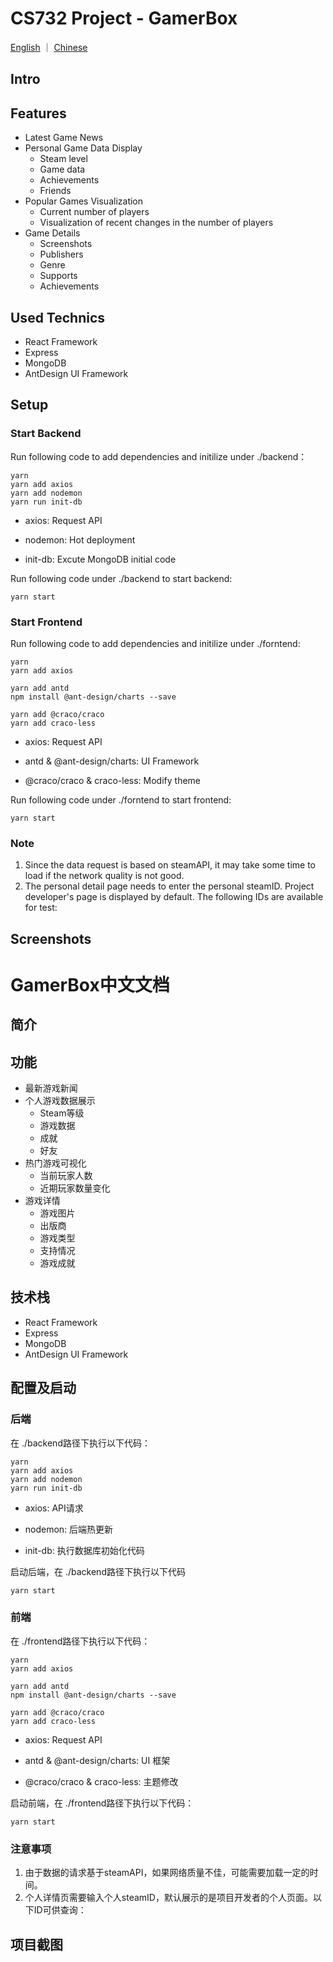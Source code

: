 # CS732 Project - GamerBox

[English](#) ｜ [Chinese](#GamerBox中文文档)

## Intro

## Features

* Latest Game News
* Personal Game Data Display
  * Steam level
  * Game data
  * Achievements
  * Friends
* Popular Games Visualization
  * Current number of players
  * Visualization of recent changes in the number of players
* Game Details
  * Screenshots
  * Publishers
  * Genre
  * Supports
  * Achievements

## Used Technics 

* React Framework
* Express
* MongoDB
* AntDesign UI Framework

## Setup 

### Start Backend

Run following code to add dependencies and initilize under ./backend：

```
yarn
yarn add axios
yarn add nodemon
yarn run init-db
```

* axios: Request API

* nodemon: Hot deployment

* init-db: Excute MongoDB initial code


Run following code  under ./backend to start backend:
```
yarn start
```


### Start Frontend

Run following code to add dependencies and initilize under ./forntend:

```
yarn
yarn add axios

yarn add antd
npm install @ant-design/charts --save

yarn add @craco/craco
yarn add craco-less
```

* axios: Request API

* antd & @ant-design/charts: UI Framework

* @craco/craco & craco-less: Modify theme


Run following code  under ./forntend to start frontend:

```
yarn start
```

### Note

1. Since the data request is based on steamAPI, it may take some time to load if the network quality is not good.
2. The personal detail page needs to enter the personal steamID. Project developer's page is displayed by default. The following IDs are available for test:


## Screenshots





# GamerBox中文文档

## 简介


## 功能
* 最新游戏新闻
* 个人游戏数据展示
  * Steam等级
  * 游戏数据
  * 成就
  * 好友
* 热门游戏可视化
  * 当前玩家人数
  * 近期玩家数量变化
* 游戏详情
  * 游戏图片
  * 出版商
  * 游戏类型
  * 支持情况
  * 游戏成就

## 技术栈

* React Framework
* Express
* MongoDB
* AntDesign UI Framework

## 配置及启动
### 后端

在 ./backend路径下执行以下代码：

```
yarn
yarn add axios
yarn add nodemon
yarn run init-db
```

* axios: API请求

* nodemon: 后端热更新

* init-db: 执行数据库初始化代码


启动后端，在 ./backend路径下执行以下代码
```
yarn start
```


### 前端

在 ./frontend路径下执行以下代码：

```
yarn
yarn add axios

yarn add antd
npm install @ant-design/charts --save

yarn add @craco/craco
yarn add craco-less
```

* axios: Request API

* antd & @ant-design/charts: UI 框架

* @craco/craco & craco-less: 主题修改

启动前端，在 ./frontend路径下执行以下代码：
```
yarn start
```

### 注意事项
1. 由于数据的请求基于steamAPI，如果网络质量不佳，可能需要加载一定的时间。
2. 个人详情页需要输入个人steamID，默认展示的是项目开发者的个人页面。以下ID可供查询：


## 项目截图

